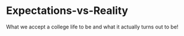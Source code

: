 # Expectations-vs-Reality
What we accept a college life to be 
and what it actually turns out to be!
